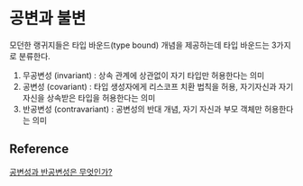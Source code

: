 # 공변과 불변

모던한 랭귀지들은 타입 바운드(type bound) 개념을 제공하는데 타입 바운드는 3가지로 분류한다.

1. 무공변성 (invariant) : 상속 관계에 상관없이 자기 타입만 허용한다는 의미
2. 공변성 (covariant) : 타입 생성자에게 리스코프 치환 법칙을 허용, 자기자신과 자기자신을 상속받은 타입을 허용한다는 의미
3. 반공변성 (contravariant) : 공변성의 반대 개념, 자기 자신과 부모 객체만 허용한다는 의미

## Reference

[공변성과 반공변성은 무엇인가?](https://edykim.com/ko/post/what-is-coercion-and-anticommunism/)


